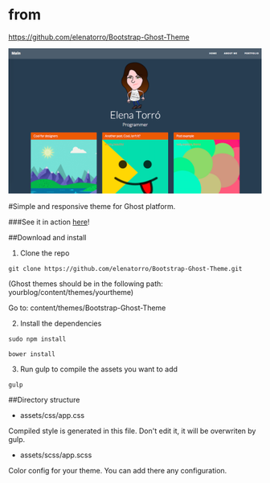 # from 
https://github.com/elenatorro/Bootstrap-Ghost-Theme

![Theme example](example.png)

#Simple and responsive theme for Ghost platform.

###See it in action [here](http://bordertopstyle.com)!

##Download and install

1. Clone the repo

```
git clone https://github.com/elenatorro/Bootstrap-Ghost-Theme.git
```


(Ghost themes should be in the following path: yourblog/content/themes/yourtheme)

Go to: content/themes/Bootstrap-Ghost-Theme

2. Install the dependencies

```
sudo npm install
```

```
bower install
```

3. Run gulp to compile the assets you want to add

```
gulp
```

##Directory structure

* assets/css/app.css

Compiled style is generated in this file. Don't edit it, it will be overwriten by gulp.

* assets/scss/app.scss

Color config for your theme. You can add there any configuration.
